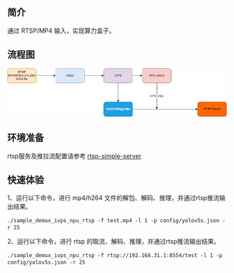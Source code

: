 ## 简介
  通过 RTSP/MP4 输入，实现算力盒子。

## 流程图
![](../../docs/sample_demux_ivps_joint_rtsp.png)

## 环境准备
rtsp服务及推拉流配置请参考   [rtsp-simple-server](../../docs/rtsp.md)

## 快速体验
1、运行以下命令，进行 mp4/h264 文件的解包、解码、推理，并通过rtsp推流输出结果。
```
./sample_demux_ivps_npu_rtsp -f test.mp4 -l 1 -p config/yolov5s.json -r 25
```
2、运行以下命令，进行 rtsp 的取流、解码、推理，并通过rtsp推流输出结果。
```
./sample_demux_ivps_npu_rtsp -f rtsp://192.168.31.1:8554/test -l 1 -p config/yolov5s.json -r 25
```
